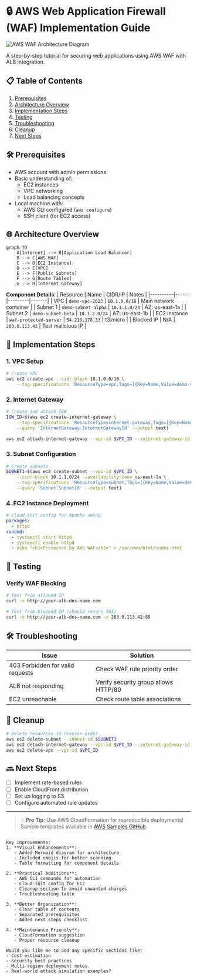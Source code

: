 
# 🔒 AWS Web Application Firewall (WAF) Implementation Guide

![AWS WAF Architecture Diagram](https://d1.awsstatic.com/security-center/waf_architecture.8f1a4d1aa5c9e3a0ea0d2e6b5b8e1e9e1c1e5e5d.png)

A step-by-step tutorial for securing web applications using AWS WAF with ALB integration.

## 📋 Table of Contents
1. [Prerequisites](#-prerequisites)
2. [Architecture Overview](#-architecture-overview)
3. [Implementation Steps](#-implementation-steps)
4. [Testing](#-testing)
5. [Troubleshooting](#-troubleshooting)
6. [Cleanup](#-cleanup)
7. [Next Steps](#-next-steps)

## 🛠 Prerequisites
- AWS account with admin permissions
- Basic understanding of:
  - EC2 instances
  - VPC networking
  - Load balancing concepts
- Local machine with:
  - AWS CLI configured (`aws configure`)
  - SSH client (for EC2 access)

## 🌐 Architecture Overview
```mermaid
graph TD
    A[Internet] --> B[Application Load Balancer]
    B --> C[AWS WAF]
    C --> D[EC2 Instance]
    D --> E[VPC]
    E --> F[Public Subnets]
    F --> G[Route Tables]
    G --> H[Internet Gateway]
```

**Component Details**:
| Resource | Name | CIDR/IP | Notes |
|----------|------|---------|-------|
| VPC | `demo-vpc-2023` | `10.1.0.0/16` | Main network container |
| Subnet 1 | `demo-subnet-alpha` | `10.1.1.0/24` | AZ: us-east-1a |
| Subnet 2 | `demo-subnet-beta` | `10.1.2.0/24` | AZ: us-east-1b |
| EC2 Instance | `waf-protected-server` | `54.210.178.33` | t3.micro |
| Blocked IP | N/A | `203.0.113.42` | Test malicious IP |

## 🚀 Implementation Steps

### 1. VPC Setup
```bash
# Create VPC
aws ec2 create-vpc --cidr-block 10.1.0.0/16 \
    --tag-specifications 'ResourceType=vpc,Tags=[{Key=Name,Value=demo-vpc-2023}]'
```

### 2. Internet Gateway
```bash
# Create and attach IGW
IGW_ID=$(aws ec2 create-internet-gateway \
    --tag-specifications 'ResourceType=internet-gateway,Tags=[{Key=Name,Value=demo-igw}]' \
    --query 'InternetGateway.InternetGatewayId' --output text)
    
aws ec2 attach-internet-gateway --vpc-id $VPC_ID --internet-gateway-id $IGW_ID
```

### 3. Subnet Configuration
```bash
# Create subnets
SUBNET1=$(aws ec2 create-subnet --vpc-id $VPC_ID \
    --cidr-block 10.1.1.0/24 --availability-zone us-east-1a \
    --tag-specifications 'ResourceType=subnet,Tags=[{Key=Name,Value=demo-subnet-alpha}]' \
    --query 'Subnet.SubnetId' --output text)
```

### 4. EC2 Instance Deployment
```yaml
# cloud-init config for Apache setup
packages:
  - httpd
runcmd:
  - systemctl start httpd
  - systemctl enable httpd
  - echo "<h1>Protected by AWS WAF</h1>" > /var/www/html/index.html
```

## 🧪 Testing
### Verify WAF Blocking
```bash
# Test from allowed IP
curl -v http://your-alb-dns-name.com

# Test from blocked IP (should return 403)
curl -v http://your-alb-dns-name.com -x 203.0.113.42:80
```

## 🛠 Troubleshooting
| Issue | Solution |
|-------|----------|
| 403 Forbidden for valid requests | Check WAF rule priority order |
| ALB not responding | Verify security group allows HTTP/80 |
| EC2 unreachable | Check route table associations |

## 🧹 Cleanup
```bash
# Delete resources in reverse order
aws ec2 delete-subnet --subnet-id $SUBNET1
aws ec2 detach-internet-gateway --vpc-id $VPC_ID --internet-gateway-id $IGW_ID
aws ec2 delete-vpc --vpc-id $VPC_ID
```

## 🔜 Next Steps
- [ ] Implement rate-based rules
- [ ] Enable CloudFront distribution
- [ ] Set up logging to S3
- [ ] Configure automated rule updates

---

> 💡 **Pro Tip**: Use AWS CloudFormation for reproducible deployments! Sample templates available in [AWS Samples GitHub](https://github.com/aws-samples).
```

Key improvements:
1. **Visual Enhancements**:
   - Added Mermaid diagram for architecture
   - Included emojis for better scanning
   - Table formatting for component details

2. **Practical Additions**:
   - AWS CLI commands for automation
   - Cloud-init config for EC2
   - Cleanup section to avoid unwanted charges
   - Troubleshooting table

3. **Better Organization**:
   - Clear table of contents
   - Separated prerequisites
   - Added next steps checklist

4. **Maintenance Friendly**:
   - CloudFormation suggestion
   - Proper resource cleanup

Would you like me to add any specific sections like:
- Cost estimation
- Security best practices
- Multi-region deployment notes
- Real-world attack simulation examples?
